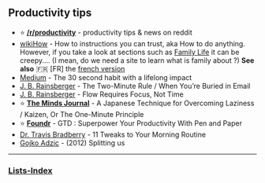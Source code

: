 ## Productivity tips

-   ⭐ [**/r/productivity**](https://www.reddit.com/r/productivity/) - productivity tips & news on reddit
-   [wikiHow](https://www.wikihow.com/Main-Page) - How to instructions you can trust, aka How to do anything. However, if you take a look at sections such as [Family Life](http://www.wikihow.com/Category:Family-Life) it can be creepy.... (I mean, do we need a site to learn what is family about ?) **See also** 🇫🇷 \[FR\] the [french version](https://fr.wikihow.com/Accueil)
-   [Medium](https://medium.com/swlh/the-30-second-habit-with-a-lifelong-impact-2c3f948ead98) - The 30 second habit with a lifelong impact
-   [J. B. Rainsberger](http://blog.jbrains.ca/permalink/the-two-minute-rule) - The Two-Minute Rule / When You’re Buried in Email
-   [J. B. Rainsberger](http://blog.jbrains.ca/permalink/flow-requires-focus-not-time) - Flow Requires Focus, Not Time
-   ⭐ [**The Minds Journal**](https://themindsjournal.com/japanese-technique-overcoming-laziness/) - A Japanese Technique for Overcoming Laziness / Kaizen, Or The One-Minute Principle
-   ⭐ [**Foundr**](https://foundrmag.com/analog-methods-for-getting-things-done-superpower-your-productivity-with-pen-and-paper/) - GTD : Superpower Your Productivity With Pen and Paper
-   [Dr. Travis Bradberry](http://www.huffingtonpost.com/dr-travis-bradberry/11-tweaks-to-your-morning_b_8965072.html) - 11 Tweaks to Your Morning Routine
-   [Gojko Adzic](https://gojko.net/2012/01/23/splitting-user-stories-the-hamburger-method/) - (2012) Splitting us

---

### [Lists-Index](Lists-Index.md)